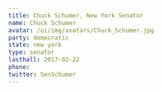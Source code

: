 ```yaml
---
title: Chuck Schumer, New York Senator
name: Chuck Schumer
avatar: /ui/img/avatars/Chuck_Schumer.jpg
party: democratic
state: new york
type: senator
lasthall: 2017-02-22
phone: 
twitter: SenSchumer
---
```

